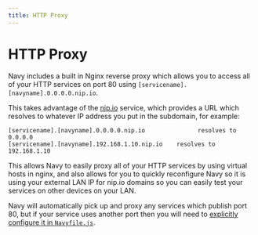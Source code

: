 ```yaml
---
title: HTTP Proxy
---
```


HTTP Proxy
==========

Navy includes a built in Nginx reverse proxy which allows you to access all of your HTTP services on port 80 using `[servicename].[navyname].0.0.0.0.nip.io`.

This takes advantage of the [nip.io](http://nip.io) service, which provides a URL which resolves to whatever IP address you put in the subdomain, for example:

```
[servicename].[navyname].0.0.0.0.nip.io               resolves to 0.0.0.0
[servicename].[navyname].192.168.1.10.nip.io    resolves to 192.168.1.10
```

This allows Navy to easily proxy all of your HTTP services by using virtual hosts in nginx, and also allows for you to quickly reconfigure Navy so it is using your external LAN IP for nip.io domains so you can easily test your services on other devices on your LAN.

Navy will automatically pick up and proxy any services which publish port 80, but if your service uses another port then you will need to [explicitly configure it in `Navyfile.js`](navyfile-config.md).
